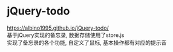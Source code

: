 # jQuery-todo
https://albino1995.github.io/jQuery-todo/  <br>
基于jQuery实现的备忘录, 数据存储使用了store.js<br>
实现了备忘录的各个功能, 自定义了鼠标, 基本操作都有对应的提示音
